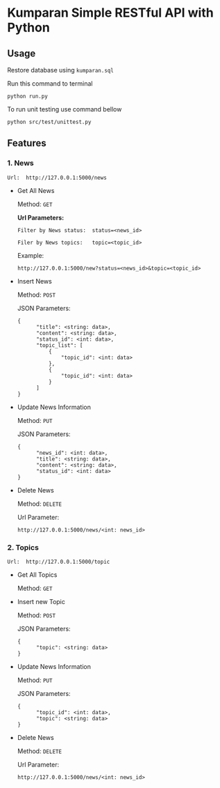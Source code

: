 # Kumparan Simple RESTful API with Python

## Usage
Restore database using `kumparan.sql`

Run this command to terminal
```
python run.py
```
To run unit testing use command bellow
```
python src/test/unittest.py
```
## Features
### 1. News
    Url:  http://127.0.0.1:5000/news
  - Get All News

    Method: `GET`
    
    **Url Parameters:**

    ```
    Filter by News status:  status=<news_id>

    Filer by News topics:   topic=<topic_id>
    ```
    Example:
    ```
    http://127.0.0.1:5000/new?status=<news_id>&topic=<topic_id>
    ```
  - Insert News
    
    Method: `POST`

    JSON Parameters:
    ```
    {
          "title": <string: data>,
          "content": <string: data>,
          "status_id": <int: data>,
          "topic_list": [
              {
                  "topic_id": <int: data>
              },
              {
                  "topic_id": <int: data>
              }
          ]
    }
    ```
  - Update News Information

    Method: `PUT`

    JSON Parameters:
    ```
    {
          "news_id": <int: data>,
          "title": <string: data>,
          "content": <string: data>,
          "status_id": <int: data>
    }
    ```
  - Delete News

    Method: `DELETE`

    Url Parameter:
    ```
    http://127.0.0.1:5000/news/<int: news_id>
    ```

### 2. Topics
    Url:  http://127.0.0.1:5000/topic
  - Get All Topics

    Method: `GET`

  - Insert new Topic

    Method: `POST`

    JSON Parameters:
    ```
    {
          "topic": <string: data>
    }
    ```
  - Update News Information

    Method: `PUT`

    JSON Parameters:
    ```
    {
          "topic_id": <int: data>,
          "topic": <string: data>
    }
    ```
  - Delete News

    Method: `DELETE`

    Url Parameter:
    ```
    http://127.0.0.1:5000/news/<int: news_id>
    ```
